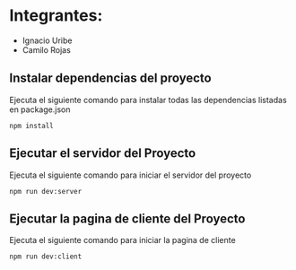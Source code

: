 # Integrantes:

- Ignacio Uribe
- Camilo Rojas

## Instalar dependencias del proyecto

Ejecuta el siguiente comando para instalar todas las dependencias listadas en package.json 

```
npm install
```

## Ejecutar el servidor del Proyecto

Ejecuta el siguiente comando para iniciar el servidor del proyecto

```
npm run dev:server
```

## Ejecutar la pagina de cliente del Proyecto

Ejecuta el siguiente comando para iniciar la pagina de cliente

```
npm run dev:client
```